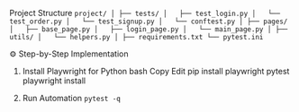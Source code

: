 Project Structure
`
project/
│
├── tests/
│   ├── test_login.py
│   └── test_order.py
│   └── test_signup.py
│   └── conftest.py
│
├── pages/
│   ├── base_page.py
│   ├── login_page.py
│   └── main_page.py
│
├── utils/
│   └── helpers.py
│
├── requirements.txt
└── pytest.ini
`

⚙️ Step-by-Step Implementation
1. Install Playwright for Python
bash
Copy
Edit
pip install playwright pytest
playwright install

2. Run Automation
`pytest -q`

